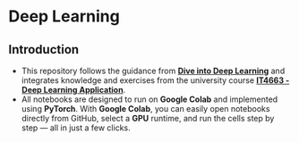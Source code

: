 # Deep Learning

## Introduction
- This repository follows the guidance from **[Dive into Deep Learning](https://d2l.ai/)** and integrates knowledge and exercises from the university course **[IT4663 - Deep Learning Application](./it4663/)**.  
- All notebooks are designed to run on **Google Colab** and implemented using **PyTorch**. With **Google Colab**, you can easily open notebooks directly from GitHub, select a **GPU** runtime, and run the cells step by step — all in just a few clicks.
